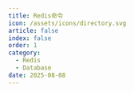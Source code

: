 ```yaml
---
title: Redis命令
icon: /assets/icons/directory.svg
article: false
index: false
order: 1
category:
  - Redis
  - Database
date: 2025-08-08
---
```


<Catalog />
